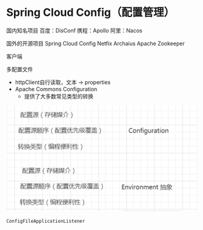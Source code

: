 # Spring Cloud Config（配置管理）

国内知名项目
百度：DisConf
携程：Apollo
阿里：Nacos

国外的开源项目
Spring Cloud Config
Netfix Archaius
Apache Zookeeper

客户端

多配置文件
* httpClient自行读取，文本 -> properties
* Apache Commons Configuration
    * 提供了大多数常见类型的转换

    
![-w418](media/15424406389958/15424689088093.jpg)



`ConfigFileApplicationListener`
























